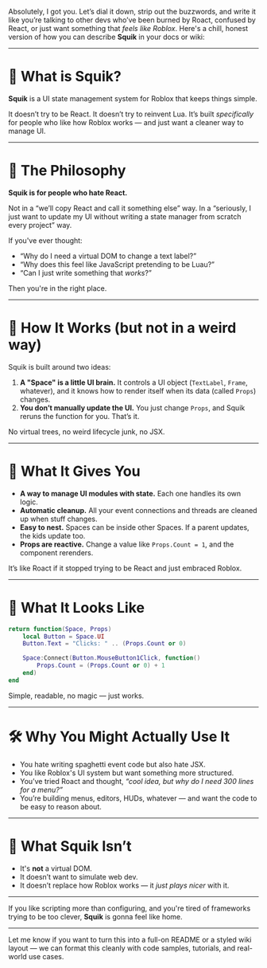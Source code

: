 Absolutely, I got you. Let’s dial it down, strip out the buzzwords, and write it like you’re talking to other devs who’ve been burned by Roact, confused by React, or just want something that *feels like Roblox*. Here's a chill, honest version of how you can describe **Squik** in your docs or wiki:

---

# 🍳 What is Squik?

**Squik** is a UI state management system for Roblox that keeps things simple.

It doesn’t try to be React. It doesn’t try to reinvent Lua. It’s built *specifically* for people who like how Roblox works — and just want a cleaner way to manage UI.

---

# 🧠 The Philosophy

**Squik is for people who hate React.**

Not in a “we’ll copy React and call it something else” way. In a “seriously, I just want to update my UI without writing a state manager from scratch every project” way.

If you've ever thought:
- “Why do I need a virtual DOM to change a text label?”
- “Why does this feel like JavaScript pretending to be Luau?”
- “Can I just write something that *works*?”

Then you're in the right place.

---

# 🧱 How It Works (but not in a weird way)

Squik is built around two ideas:
1. **A "Space" is a little UI brain.** It controls a UI object (`TextLabel`, `Frame`, whatever), and it knows how to render itself when its data (called `Props`) changes.
2. **You don’t manually update the UI.** You just change `Props`, and Squik reruns the function for you. That’s it.

No virtual trees, no weird lifecycle junk, no JSX.

---

# 🧩 What It Gives You

- **A way to manage UI modules with state.** Each one handles its own logic.
- **Automatic cleanup.** All your event connections and threads are cleaned up when stuff changes.
- **Easy to nest.** Spaces can be inside other Spaces. If a parent updates, the kids update too.
- **Props are reactive.** Change a value like `Props.Count = 1`, and the component rerenders.

It’s like Roact if it stopped trying to be React and just embraced Roblox.

---

# 🧪 What It Looks Like

```lua
return function(Space, Props)
	local Button = Space.UI
	Button.Text = "Clicks: " .. (Props.Count or 0)

	Space:Connect(Button.MouseButton1Click, function()
		Props.Count = (Props.Count or 0) + 1
	end)
end
```

Simple, readable, no magic — just works.

---

# 🛠️ Why You Might Actually Use It

- You hate writing spaghetti event code but also hate JSX.
- You like Roblox's UI system but want something more structured.
- You’ve tried Roact and thought, *“cool idea, but why do I need 300 lines for a menu?”*
- You’re building menus, editors, HUDs, whatever — and want the code to be easy to reason about.

---

# 🧬 What Squik Isn’t

- It's **not** a virtual DOM.
- It doesn’t want to simulate web dev.
- It doesn’t replace how Roblox works — it *just plays nicer* with it.

---

If you like scripting more than configuring, and you're tired of frameworks trying to be too clever, **Squik** is gonna feel like home.

---

Let me know if you want to turn this into a full-on README or a styled wiki layout — we can format this cleanly with code samples, tutorials, and real-world use cases.
